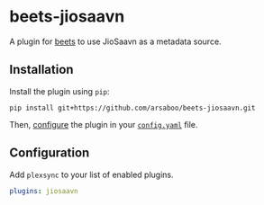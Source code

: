 # beets-jiosaavn
A plugin for [beets](https://github.com/beetbox/beets) to use JioSaavn as a metadata source.

## Installation

Install the plugin using `pip`:

```shell
pip install git+https://github.com/arsaboo/beets-jiosaavn.git
```

Then, [configure](#configuration) the plugin in your
[`config.yaml`](https://beets.readthedocs.io/en/latest/plugins/index.html) file.

## Configuration

Add `plexsync` to your list of enabled plugins.

```yaml
plugins: jiosaavn
```
